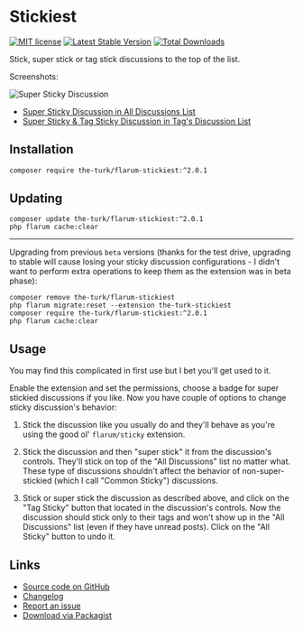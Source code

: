 # Stickiest

[![MIT license](https://img.shields.io/badge/license-MIT-blue.svg)](https://github.com/the-turk/flarum-stickiest/blob/master/LICENSE) [![Latest Stable Version](https://img.shields.io/packagist/v/the-turk/flarum-stickiest?include_prereleases)](https://packagist.org/packages/the-turk/flarum-stickiest) [![Total Downloads](https://img.shields.io/packagist/dt/the-turk/flarum-stickiest.svg)](https://packagist.org/packages/the-turk/flarum-stickiest)

Stick, super stick or tag stick discussions to the top of the list.

Screenshots:

![Super Sticky Discussion](https://i.imgur.com/1XVXPLn.png)

- [Super Sticky Discussion in All Discussions List](https://i.imgur.com/ANKsbBG.png)
- [Super Sticky & Tag Sticky Discussion in Tag's Discussion List](https://i.imgur.com/7q52yb4.png)

## Installation

```bash
composer require the-turk/flarum-stickiest:^2.0.1
```

## Updating

```
composer update the-turk/flarum-stickiest:^2.0.1
php flarum cache:clear
```

___

Upgrading from previous `beta` versions (thanks for the test drive, upgrading to stable will cause losing your sticky discussion configurations - I didn't want to perform extra operations to keep them as the extension was in beta phase):

```
composer remove the-turk/flarum-stickiest
php flarum migrate:reset --extension the-turk-stickiest
composer require the-turk/flarum-stickiest:^2.0.1
php flarum cache:clear
```

## Usage

You may find this complicated in first use but I bet you'll get used to it.

Enable the extension and set the permissions, choose a badge for super stickied discussions if you like. Now you have couple of options to change sticky discussion's behavior:

1. Stick the discussion like you usually do and they'll behave as you're using the good ol' `flarum/sticky` extension.

2. Stick the discussion and then "super stick" it from the discussion's controls. They'll stick on top of the "All Discussions" list no matter what. These type of discussions shouldn't affect the behavior of non-super-stickied (which I call "Common Sticky") discussions.

3. Stick or super stick the discussion as described above, and click on the "Tag Sticky" button that located in the discussion's controls. Now the discussion should stick only to their tags and won't show up in the "All Discussions" list (even if they have unread posts). Click on the "All Sticky" button to undo it.

## Links

- [Source code on GitHub](https://github.com/the-turk/flarum-stickiest)
- [Changelog](https://github.com/the-turk/blob/master/CHANGELOG.md)
- [Report an issue](https://github.com/the-turk/flarum-stickiest/issues)
- [Download via Packagist](https://packagist.org/packages/the-turk/flarum-stickiest)

